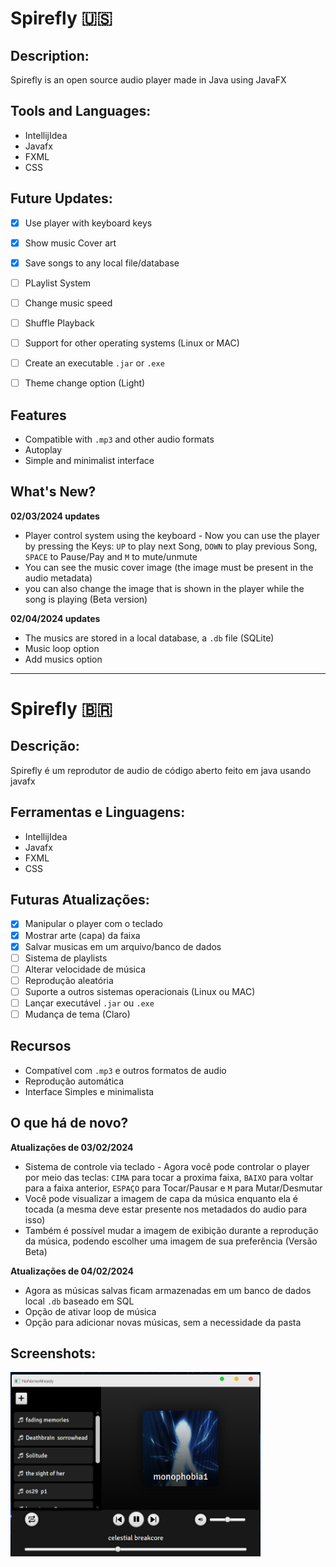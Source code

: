# Spirefly 🇺🇸


## Description:

Spirefly is an open source audio player made in Java using JavaFX

## Tools and Languages:
- IntellijIdea
- Javafx
- FXML
- CSS

## Future Updates:
- [x] Use player with keyboard keys
- [x] Show music Cover art
- [x] Save songs to any local file/database
- [ ] PLaylist System
- [ ] Change music speed
- [ ] Shuffle Playback
- [ ] Support for other operating systems (Linux or MAC)
- [ ] Create an executable `.jar` or `.exe`
- [ ] Theme change option (Light)


## Features

- Compatible with `.mp3` and other audio formats
- Autoplay
- Simple and minimalist interface
  
## What's New?
**02/03/2024 updates**

- Player control system using the keyboard - Now you can use the player by pressing the Keys: `UP` to play next Song, `DOWN` to play previous Song, `SPACE` to Pause/Pay  and `M` to mute/unmute
- You can see the music cover image (the image must be present in the audio metadata)
- you can also change the image that is shown in the player while the song is playing (Beta version)

**02/04/2024 updates**
- The musics are stored in a local database, a `.db` file (SQLite)
- Music loop option
- Add musics option 

---

# Spirefly 🇧🇷

## Descrição:

Spirefly é um reprodutor de audio de código aberto feito em java usando javafx 


## Ferramentas e Linguagens:
- IntellijIdea
- Javafx
- FXML
- CSS

## Futuras Atualizações:
- [x] Manipular o player com o teclado
- [x] Mostrar arte (capa) da faixa
- [x] Salvar musicas em um arquivo/banco de dados
- [ ] Sistema de playlists
- [ ] Alterar velocidade de música
- [ ] Reprodução aleatória
- [ ] Suporte a outros sistemas operacionais (Linux ou MAC)
- [ ] Lançar executável `.jar` ou `.exe`
- [ ] Mudança de tema (Claro)

## Recursos

- Compatível com `.mp3` e outros formatos de audio
- Reprodução automática
- Interface Simples e minimalista

## O que há de novo?
**Atualizações de 03/02/2024**

- Sistema de controle via teclado - Agora você pode controlar o player por meio das teclas: `CIMA` para tocar a proxima faixa, `BAIXO` para voltar para a faixa anterior, `ESPAÇO` para Tocar/Pausar e `M` para Mutar/Desmutar
- Você pode visualizar a imagem de capa da música enquanto ela é tocada (a mesma deve estar presente nos metadados do audio para isso)
- Também é possível mudar a imagem de exibição durante a reprodução da música, podendo escolher uma imagem de sua preferência (Versão Beta)

**Atualizações de 04/02/2024**

- Agora as músicas salvas ficam armazenadas em um banco de dados local `.db` baseado em SQL
- Opção de ativar loop de música
- Opção para adicionar novas músicas, sem a necessidade da pasta

## Screenshots:

<img width="400" src="img/player_updates.png">
